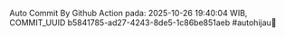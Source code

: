 Auto Commit By Github Action pada: 2025-10-26 19:40:04 WIB, COMMIT_UUID b5841785-ad27-4243-8de5-1c86be851aeb #autohijau🗿

